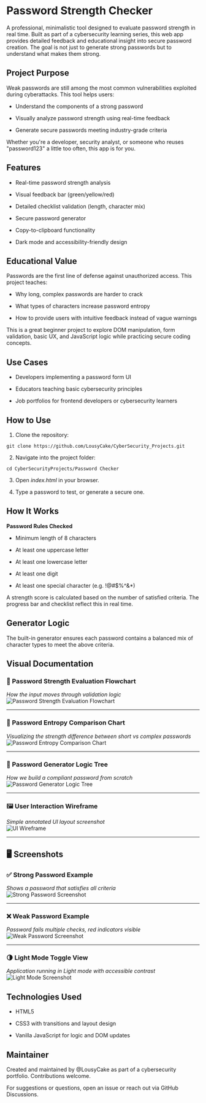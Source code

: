 # Password Strength Checker

A professional, minimalistic tool designed to evaluate password strength in real time. Built as part of a cybersecurity learning series, this web app provides detailed feedback and educational insight into secure password creation. The goal is not just to generate strong passwords but to understand what makes them strong.

## Project Purpose

Weak passwords are still among the most common vulnerabilities exploited during cyberattacks. This tool helps users:

* Understand the components of a strong password

* Visually analyze password strength using real-time feedback

* Generate secure passwords meeting industry-grade criteria

Whether you're a developer, security analyst, or someone who reuses "password123" a little too often, this app is for you.

## Features

* Real-time password strength analysis

* Visual feedback bar (green/yellow/red)

* Detailed checklist validation (length, character mix)

* Secure password generator

* Copy-to-clipboard functionality

* Dark mode and accessibility-friendly design

## Educational Value

Passwords are the first line of defense against unauthorized access. This project teaches:

* Why long, complex passwords are harder to crack

* What types of characters increase password entropy

* How to provide users with intuitive feedback instead of vague warnings

This is a great beginner project to explore DOM manipulation, form validation, basic UX, and JavaScript logic while practicing secure coding concepts.

## Use Cases

* Developers implementing a password form UI

* Educators teaching basic cybersecurity principles

* Job portfolios for frontend developers or cybersecurity learners

## How to Use

1. Clone the repository:
  ```
  git clone https://github.com/LousyCake/CyberSecurity_Projects.git
  ```
2. Navigate into the project folder:
  ```
  cd CyberSecurityProjects/Password Checker
  ```
3. Open _index.html_ in your browser.

4. Type a password to test, or generate a secure one.

## How It Works

**Password Rules Checked**

* Minimum length of 8 characters

* At least one uppercase letter

* At least one lowercase letter

* At least one digit

* At least one special character (e.g. !@#$%^&*)

A strength score is calculated based on the number of satisfied criteria. The progress bar and checklist reflect this in real time.

## Generator Logic

The built-in generator ensures each password contains a balanced mix of character types to meet the above criteria.


## Visual Documentation

### 🔁 Password Strength Evaluation Flowchart  
*How the input moves through validation logic*  
![Password Strength Evaluation Flowchart](./Assets/1.png)

---

### 🔐 Password Entropy Comparison Chart  
*Visualizing the strength difference between short vs complex passwords*  
![Password Entropy Comparison Chart](./Assets/2.png)

---

### 🧠 Password Generator Logic Tree  
*How we build a compliant password from scratch*  
![Password Generator Logic Tree](./Assets/3.png)

---

### 🖼️ User Interaction Wireframe  
*Simple annotated UI layout screenshot*  
![UI Wireframe](./Assets/4.png)

---

## 🖥 Screenshots

### ✅ Strong Password Example  
*Shows a password that satisfies all criteria*  
![Strong Password Screenshot](./Assets/7.png)

---

### ❌ Weak Password Example  
*Password fails multiple checks, red indicators visible*  
![Weak Password Screenshot](./Assets/6.png)

---

### 🌗 Light Mode Toggle View  
*Application running in Light mode with accessible contrast*  
![Light Mode Screenshot](./Assets/5.png)
## Technologies Used

* HTML5

* CSS3 with transitions and layout design

* Vanilla JavaScript for logic and DOM updates

## Maintainer

Created and maintained by @LousyCake as part of a cybersecurity portfolio. Contributions welcome.

For suggestions or questions, open an issue or reach out via GitHub Discussions.

